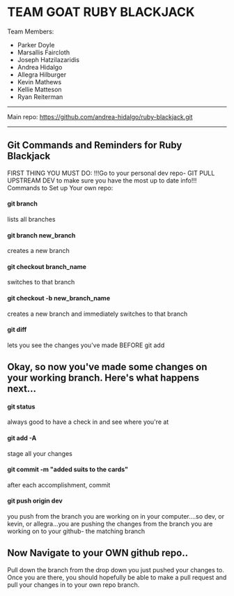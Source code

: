 # TEAM GOAT RUBY BLACKJACK #

Team Members:
* Parker Doyle
* Marsallis Faircloth
* Joseph Hatzilazaridis
* Andrea Hidalgo
* Allegra Hilburger
* Kevin Mathews
* Kellie Matteson
* Ryan Reiterman

<hr>

Main repo: https://github.com/andrea-hidalgo/ruby-blackjack.git

<hr>

<h2>Git Commands and Reminders for Ruby Blackjack</h2>

FIRST THING YOU MUST DO:
!!!Go to your personal dev repo- GIT PULL UPSTREAM DEV to make sure you have the most up to date info!!!
Commands to Set up Your own repo: 

<h4>git branch</h4>   
   lists all branches 
<h4>git branch new_branch</h4>
   creates a new branch
<h4>git checkout branch_name</h4>
   switches to that branch
<h4>git checkout -b new_branch_name</h4>
   creates a new branch and immediately switches to that branch
<h4>git diff</h4>
   lets you see the changes you've made BEFORE git add

<h2>Okay, so now you've made some changes on your working branch. Here's what happens next...</h2>

<h4>git status</h4>
always good to have a check in and see where you're at
<h4>git add -A</h4>
stage all your changes
<h4>git commit -m "added suits to the cards"</h4>
after each accomplishment, commit 
<h4>git push origin dev</h4>
you push from the branch you are working on in your computer....so dev, or kevin, or allegra...you are pushing the changes from the branch you are working on to your github- the matching branch
<h4></h4>

<h2>Now Navigate to your OWN github repo..</h2>

<p>Pull down the branch from the drop down you just pushed your changes to. Once you are there, you should hopefully be able to make a pull request and pull your changes in to your own repo branch.</p>

